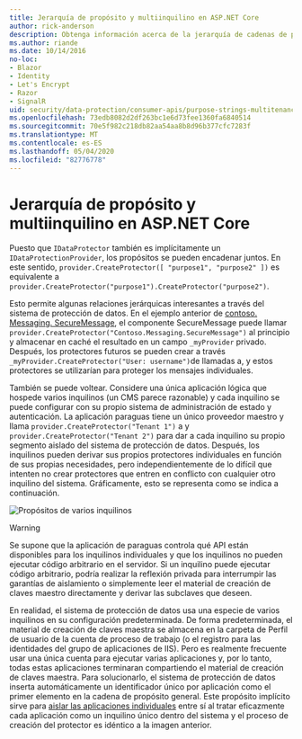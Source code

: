 ```yaml
---
title: Jerarquía de propósito y multiinquilino en ASP.NET Core
author: rick-anderson
description: Obtenga información acerca de la jerarquía de cadenas de propósito y multiinquilino en lo que se refiere a las API de protección de datos de ASP.NET Core.
ms.author: riande
ms.date: 10/14/2016
no-loc:
- Blazor
- Identity
- Let's Encrypt
- Razor
- SignalR
uid: security/data-protection/consumer-apis/purpose-strings-multitenancy
ms.openlocfilehash: 73edb8082d2df263bc1e6d73fee1360fa6840514
ms.sourcegitcommit: 70e5f982c218db82aa54aa8b8d96b377cfc7283f
ms.translationtype: MT
ms.contentlocale: es-ES
ms.lasthandoff: 05/04/2020
ms.locfileid: "82776778"
---
```

# <a name="purpose-hierarchy-and-multi-tenancy-in-aspnet-core"></a>Jerarquía de propósito y multiinquilino en ASP.NET Core

Puesto que `IDataProtector` también es implícitamente un `IDataProtectionProvider`, los propósitos se pueden encadenar juntos. En este sentido, `provider.CreateProtector([ "purpose1", "purpose2" ])` es equivalente a `provider.CreateProtector("purpose1").CreateProtector("purpose2")`.

Esto permite algunas relaciones jerárquicas interesantes a través del sistema de protección de datos. En el ejemplo anterior de [contoso. Messaging. SecureMessage](xref:security/data-protection/consumer-apis/purpose-strings#data-protection-contoso-purpose), el componente SecureMessage puede llamar `provider.CreateProtector("Contoso.Messaging.SecureMessage")` al principio y almacenar en caché el resultado en un campo `_myProvider` privado. Después, los protectores futuros se pueden crear a través `_myProvider.CreateProtector("User: username")`de llamadas a, y estos protectores se utilizarían para proteger los mensajes individuales.

También se puede voltear. Considere una única aplicación lógica que hospede varios inquilinos (un CMS parece razonable) y cada inquilino se puede configurar con su propio sistema de administración de estado y autenticación. La aplicación paraguas tiene un único proveedor maestro y llama `provider.CreateProtector("Tenant 1")` a y `provider.CreateProtector("Tenant 2")` para dar a cada inquilino su propio segmento aislado del sistema de protección de datos. Después, los inquilinos pueden derivar sus propios protectores individuales en función de sus propias necesidades, pero independientemente de lo difícil que intenten no crear protectores que entren en conflicto con cualquier otro inquilino del sistema. Gráficamente, esto se representa como se indica a continuación.

![Propósitos de varios inquilinos](purpose-strings-multitenancy/_static/purposes-multi-tenancy.png)

>[!WARNING]
> Se supone que la aplicación de paraguas controla qué API están disponibles para los inquilinos individuales y que los inquilinos no pueden ejecutar código arbitrario en el servidor. Si un inquilino puede ejecutar código arbitrario, podría realizar la reflexión privada para interrumpir las garantías de aislamiento o simplemente leer el material de creación de claves maestro directamente y derivar las subclaves que deseen.

En realidad, el sistema de protección de datos usa una especie de varios inquilinos en su configuración predeterminada. De forma predeterminada, el material de creación de claves maestra se almacena en la carpeta de Perfil de usuario de la cuenta de proceso de trabajo (o el registro para las identidades del grupo de aplicaciones de IIS). Pero es realmente frecuente usar una única cuenta para ejecutar varias aplicaciones y, por lo tanto, todas estas aplicaciones terminaran compartiendo el material de creación de claves maestra. Para solucionarlo, el sistema de protección de datos inserta automáticamente un identificador único por aplicación como el primer elemento en la cadena de propósito general. Este propósito implícito sirve para [aislar las aplicaciones individuales](xref:security/data-protection/configuration/overview#per-application-isolation) entre sí al tratar eficazmente cada aplicación como un inquilino único dentro del sistema y el proceso de creación del protector es idéntico a la imagen anterior.
